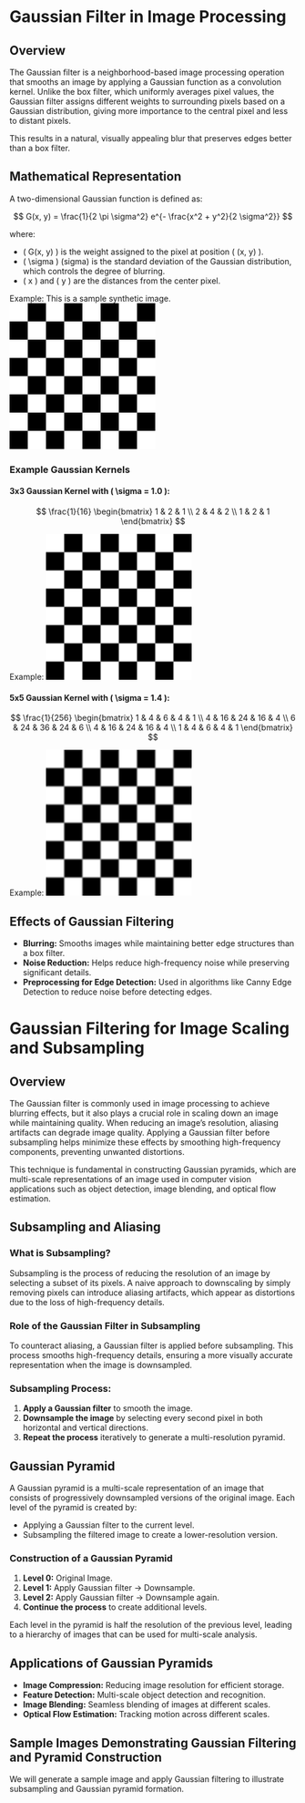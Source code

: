 # Gaussian Filter in Image Processing

## Overview
The Gaussian filter is a neighborhood-based image processing operation that smooths an image by applying a Gaussian function as a convolution kernel. Unlike the box filter, which uniformly averages pixel values, the Gaussian filter assigns different weights to surrounding pixels based on a Gaussian distribution, giving more importance to the central pixel and less to distant pixels.

This results in a natural, visually appealing blur that preserves edges better than a box filter.

## Mathematical Representation
A two-dimensional Gaussian function is defined as:

$$
G(x, y) = \frac{1}{2 \pi \sigma^2} e^{- \frac{x^2 + y^2}{2 \sigma^2}}
$$

where:
- \( G(x, y) \) is the weight assigned to the pixel at position \( (x, y) \).
- \( \sigma \) (sigma) is the standard deviation of the Gaussian distribution, which controls the degree of blurring.
- \( x \) and \( y \) are the distances from the center pixel.

Example:  This is a sample synthetic image.
![Sample input image](../01_Images/Checker_original.png)

### Example Gaussian Kernels
#### 3x3 Gaussian Kernel with \( \sigma = 1.0 \):
$$
\frac{1}{16} \begin{bmatrix} 
1 & 2 & 1 \\ 
2 & 4 & 2 \\ 
1 & 2 & 1 
\end{bmatrix}
$$

Example: ![3x3 Gaussian filter sample](../01_Images/gaussian_filter_3x3_new.png)


#### 5x5 Gaussian Kernel with \( \sigma = 1.4 \):
$$
\frac{1}{256} \begin{bmatrix} 
1 & 4 & 6 & 4 & 1 \\ 
4 & 16 & 24 & 16 & 4 \\ 
6 & 24 & 36 & 24 & 6 \\ 
4 & 16 & 24 & 16 & 4 \\ 
1 & 4 & 6 & 4 & 1 
\end{bmatrix}
$$

Example: ![5x5 Gaussian filter sample](../01_Images/gaussian_filter_5x5_new.png)

## Effects of Gaussian Filtering
- **Blurring:** Smooths images while maintaining better edge structures than a box filter.
- **Noise Reduction:** Helps reduce high-frequency noise while preserving significant details.
- **Preprocessing for Edge Detection:** Used in algorithms like Canny Edge Detection to reduce noise before detecting edges.

# Gaussian Filtering for Image Scaling and Subsampling

## Overview
The Gaussian filter is commonly used in image processing to achieve blurring effects, but it also plays a crucial role in scaling down an image while maintaining quality. When reducing an image’s resolution, aliasing artifacts can degrade image quality. Applying a Gaussian filter before subsampling helps minimize these effects by smoothing high-frequency components, preventing unwanted distortions.

This technique is fundamental in constructing Gaussian pyramids, which are multi-scale representations of an image used in computer vision applications such as object detection, image blending, and optical flow estimation.

## Subsampling and Aliasing
### What is Subsampling?
Subsampling is the process of reducing the resolution of an image by selecting a subset of its pixels. A naive approach to downscaling by simply removing pixels can introduce aliasing artifacts, which appear as distortions due to the loss of high-frequency details.

### Role of the Gaussian Filter in Subsampling
To counteract aliasing, a Gaussian filter is applied before subsampling. This process smooths high-frequency details, ensuring a more visually accurate representation when the image is downsampled.

### Subsampling Process:
1. **Apply a Gaussian filter** to smooth the image.
2. **Downsample the image** by selecting every second pixel in both horizontal and vertical directions.
3. **Repeat the process** iteratively to generate a multi-resolution pyramid.

## Gaussian Pyramid
A Gaussian pyramid is a multi-scale representation of an image that consists of progressively downsampled versions of the original image. Each level of the pyramid is created by:
- Applying a Gaussian filter to the current level.
- Subsampling the filtered image to create a lower-resolution version.

### Construction of a Gaussian Pyramid
1. **Level 0:** Original Image.
2. **Level 1:** Apply Gaussian filter → Downsample.
3. **Level 2:** Apply Gaussian filter → Downsample again.
4. **Continue the process** to create additional levels.

Each level in the pyramid is half the resolution of the previous level, leading to a hierarchy of images that can be used for multi-scale analysis.

## Applications of Gaussian Pyramids
- **Image Compression:** Reducing image resolution for efficient storage.
- **Feature Detection:** Multi-scale object detection and recognition.
- **Image Blending:** Seamless blending of images at different scales.
- **Optical Flow Estimation:** Tracking motion across different scales.

## Sample Images Demonstrating Gaussian Filtering and Pyramid Construction
We will generate a sample image and apply Gaussian filtering to illustrate subsampling and Gaussian pyramid formation.
